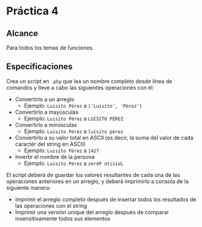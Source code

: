 # Práctica 4

## Alcance

Para todos los temas de funciones.

## Especificaciones

Crea un script en `.php` que lea un nombre completo desde línea de comandos y lleve a cabo las siguientes operaciones con él:
* Convertirlo a un arreglo
  * Ejemplo: `Luisito Pérez` a `['Luisito', 'Pérez']`
* Convertirlo a mayúsculas
  * Ejemplo: `Luisito Pérez` a `LUISITO PÉREZ`
* Convertirlo a minúsculas
  * Ejemplo: `Luisito Pérez` a `luisito pérez`
* Convertirlo a su valor total en ASCII (es decir, la suma del valor de cada caractér del string en ASCII)
  * Ejemplo: `Luisito Pérez` a `1427`
* Invertir el nombre de la persona
  * Ejemplo: `Luisito Pérez` a `zeréP otisiuL`

El script deberá de guardar los valores resultantes de cada una de las operaciones anteriores en un arreglo, y deberá imprimirlo a consola de la siguiente manera:
* Imprimir el arreglo completo después de insertar todos los resultados de las operaciones con el string
* Imprimir una versión unique del arreglo después de comparar insensitivamente todos sus elementos